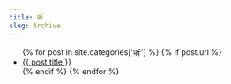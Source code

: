 ```yaml
---
title: 听
slug: Archive
---
```

<ul class="postlist">
  {% for post in site.categories['听']  %}
  {% if post.url %}
  <li class="posttitle"><a href="{{ post.url }}">{{ post.title }}</a></li>
  {% endif %}
  {% endfor %}
</ul>
